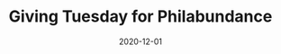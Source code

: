 ---
layout: layouts/post.njk
title: "Giving Tuesday for Philabundance"
date: 2020-12-01
humanDate: December 1st, 2020
tags: [
    post,
    total,
    past_seasons,
    2020_season
]
totalDonations: 100
doneeShort: "Philabundance"
donee: Philabundance
doneeLink: https://www.philabundance.org/
threadLink: https://www.reddit.com/r/sixers/comments/k4pjpe/givingtuesday_for_philabundance_a_non_profit/
desc: "I'm kicking this off with a $50 donation and I challenge anyone to do the same. With a food bank, money goes a long way; way more than donating cans or non perishables."
---